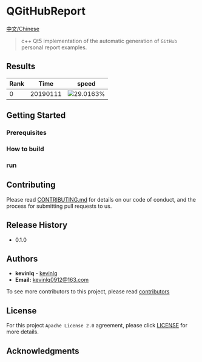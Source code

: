 # QGitHubReport

[中文/Chinese](README_zh.md)

> c++ Qt5 implementation of the automatic generation of `GitHub` personal report examples.

## Results
|Rank| Time|speed |
|--|--|--|
|0 | 20190111|![29.0163%](http://progressed.io/bar/29)|


## Getting Started 

### Prerequisites


### How to build

### run

## Contributing

Please read [CONTRIBUTING.md](#) for details on our code of conduct, and the process for submitting pull requests to us.


## Release History

- 0.1.0

## Authors

- **kevinlq**  - [kevinlq](http://kevinlq.com/)
- **Email:** kevinlq0912@163.com

To see more contributors to this project, please read [contributors](#)

## License

For this project `Apache License 2.0`  agreement, please click [LICENSE](LICENSE) for more details.

## Acknowledgments
